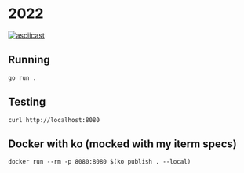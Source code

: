 # 2022

[![asciicast](https://asciinema.org/a/htM9lWdlMREFeDIq724Qy5OAA.svg)](https://asciinema.org/a/htM9lWdlMREFeDIq724Qy5OAA)

## Running
`go run .`

## Testing
`curl http://localhost:8080`

## Docker with ko (mocked with my iterm specs)
`docker run --rm -p 8080:8080 $(ko publish . --local)`
